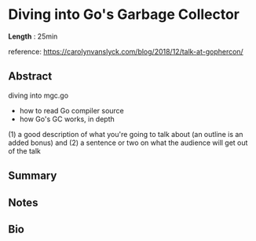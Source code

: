 # Diving into Go's Garbage Collector

__Length__ : 25min

reference: https://carolynvanslyck.com/blog/2018/12/talk-at-gophercon/

## Abstract

diving into mgc.go
- how to read Go compiler source
- how Go's GC works, in depth

(1) a good description of what you're going to talk about (an outline is an added bonus) and
(2) a sentence or two on what the audience will get out of the talk

## Summary

## Notes

## Bio

